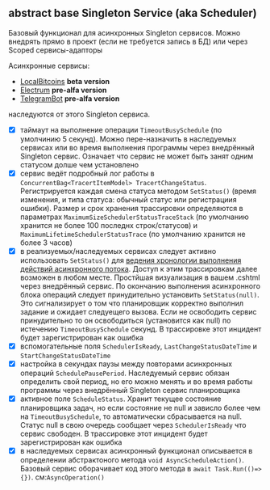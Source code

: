 ## abstract base Singleton Service (aka Scheduler)

Базовый функционал для асинхронных Singleton сервисов. Можно внедрять прямо в проект (если не требуется запись в БД) или через Scoped сервисы-адапторы

Асинхронные сервисы:
- [LocalBitcoins](https://github.com/badhitman/ScheduleServices/tree/master/Singleton/LocalbitcoinsBtcRateSingletonAsyncScheduler) **beta version**
- [Electrum](https://github.com/badhitman/ScheduleServices/tree/master/Singleton/ElectrumSingletonAsyncSheduler) **pre-alfa version**
- [TelegramBot](https://github.com/badhitman/ScheduleServices/tree/master/Singleton/TelegramBotSingletonAsyncSheduler) **pre-alfa version**

наследуются от этого Singleton сервиса.

- [x] таймаут на выполнение операции `TimeoutBusySchedule` (по умолчинию 5 секунд). Можно пере-назначить в наследуемых сервисах или во время выполнения программы через внедрённый Singleton сервис. Означает что сервис не может быть занят одним статусом долше чем установлено
- [x] сервис ведёт подробный лог работы в `ConcurrentBag<TracertItemModel> TracertChangeStatus`. Регистрируется каждая смена статуса методом `SetStatus()` (время изменения, и типа статуса: обычный статус или регистрациия ошибки). Размер и срок хранения трассировки определяются в параметрах `MaximumSizeSchedulerStatusTraceStack` (по умолчанию хранится не более 100 последнх строк/статусов) и `MaximumLifetimeSchedulerStatusTrace` (по умолчанию хранится не более 3 часов)
- [x] в реализуемых/наследуемых сервисах следует активно использовать `SetStatus()` для [ведения хронологии выполнения действий асинхронного потока](https://github.com/badhitman/ScheduleServices/tree/master/Singleton/LocalbitcoinsBtcRateSingletonAsyncScheduler#demo-пример-визуализации-работы-сервиса-по-расписанию-1-раз-в-минуту-обновлять-курс). Доступ  к этим трассировкам далее возможен в любом месте. Простйшая визуализация в вашем .cshtml через внедрённый сервис. По окончанию выполнения асинхронного блока операций следует принудительно установить `SetStatus(null)`. Это сигнализирует о том что планировщик корректно выполнил задание и ожидает следуещего вызова. Если не освободить сервис принудительно то он освободиться (установится как null) по истечению `TimeoutBusySchedule` секунд. В трассировке этот инцидент будет зарегистрирован как ошибка
- [x] вспомогательные поля `SchedulerIsReady`, `LastChangeStatusDateTime` и `StartChangeStatusDateTime`
- [x] настройка в секундах паузы между повторами асинхронных операций `SchedulePausePeriod`. Наследуемый сервис обязан определить свой период, но его можно менять и во время работы программы через внедрённый Singleton сервис планировщика
- [x] активное поле `ScheduleStatus`. Хранит текущее состояние планировщика задач, но если состояние не null и зависло более чем на `TimeoutBusySchedule`, то автоматически сбрасывается на null. Статус null в свою очередь сообщает через `SchedulerIsReady` что сервис свободен.  В трассировке этот инцидент будет зарегистрирован как ошибка
- [x] в наследуемых сервисах асинхронный функционал описывается в определении абстрактоного метода `void AsyncScheduleAction()`. Базовый сервис оборачивает код этого метода в `await Task.Run(()=>{})`. см:`AsyncOperation()`